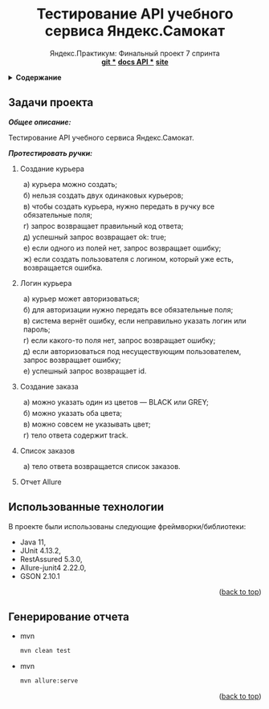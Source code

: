 <h1 align="center">Тестирование API учебного сервиса Яндекс.Самокат</h1>

  <p align="center" id="project-name">
    Яндекс.Практикум: Финальный проект 7 спринта
    <br />
    <a href="https://github.com/Tatmel/Sprint_7"><strong>git *</strong></a>
    <a href="https://qa-scooter.praktikum-services.ru/docs/"><strong>docs API *</strong></a>
    <a href="http://qa-scooter.praktikum-services.ru/"><strong>site</strong></a>
    <br />

  </p>



<!-- Содержание -->
<details>
  <summary><b>Содержание</b></summary>
  <ol>
    <li><a href="#tasks">Задачи проекта</a></li>
    <li><a href="#technologies">Использованные технологии</a></li>
    <li><a href="#start-tests">Генерирование отчета</a></li>
  </ol>
</details>



<!-- Задачи проекта -->
<h2 id="tasks">Задачи проекта</h2>

_**Общее описание:**_ 
<p>Тестирование API учебного сервиса Яндекс.Самокат.</p>

_**Протестировать ручки:**_
1. Создание курьера
<p style="margin: 5px 30px;">a) курьера можно создать;</p>
<p style="margin: 5px 30px;">б) нельзя создать двух одинаковых курьеров;</p>
<p style="margin: 5px 30px;">в) чтобы создать курьера, нужно передать в ручку все обязательные поля;</p>
<p style="margin: 5px 30px">г) запрос возвращает правильный код ответа;</p>
<p style="margin: 5px 30px">д) успешный запрос возвращает ok: true;</p>
<p style="margin: 5px 30px">е) если одного из полей нет, запрос возвращает ошибку;</p>
<p style="margin: 5px 30px">ж) если создать пользователя с логином, который уже есть, возвращается ошибка.</p>

2. Логин курьера
<p style="margin: 5px 30px;">a) курьер может авторизоваться;</p>
<p style="margin: 5px 30px;">б) для авторизации нужно передать все обязательные поля;</p>
<p style="margin: 5px 30px;">в) система вернёт ошибку, если неправильно указать логин или пароль;</p>
<p style="margin: 5px 30px">г) если какого-то поля нет, запрос возвращает ошибку;</p>
<p style="margin: 5px 30px">д) если авторизоваться под несуществующим пользователем, запрос возвращает ошибку;</p>
<p style="margin: 5px 30px">е) успешный запрос возвращает id.</p>

3. Создание заказа
<p style="margin: 5px 30px;">a) можно указать один из цветов — BLACK или GREY;</p>
<p style="margin: 5px 30px;">б) можно указать оба цвета;</p>
<p style="margin: 5px 30px;">в) можно совсем не указывать цвет;</p>
<p style="margin: 5px 30px">г) тело ответа содержит track.</p>

4. Список заказов
<p style="margin: 5px 30px;">a) тело ответа возвращается список заказов.</p>

5. Отчет Allure

<!-- Использованные технологии -->
<h2 id="technologies">Использованные технологии</h2>

В проекте были использованы следующие фреймворки/библиотеки:
* Java 11, 
* JUnit 4.13.2, 
* RestAssured 5.3.0,
* Allure-junit4 2.22.0,
* GSON 2.10.1

<p align="right">(<a href="#project-name">back to top</a>)</p>



<!-- Генерирование отчета -->
<h2 id="start-tests">Генерирование отчета</h2>

* mvn
  ```sh
  mvn clean test
  ```
* mvn
  ```sh
  mvn allure:serve
  ```

<p align="right">(<a href="#project-name">back to top</a>)</p>
